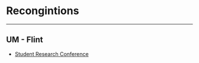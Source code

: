 # Recongintions

---

## UM - Flint 

- [Student Research Conference](https://www.umflint.edu/research/student-research/student-research-conference-src/)
